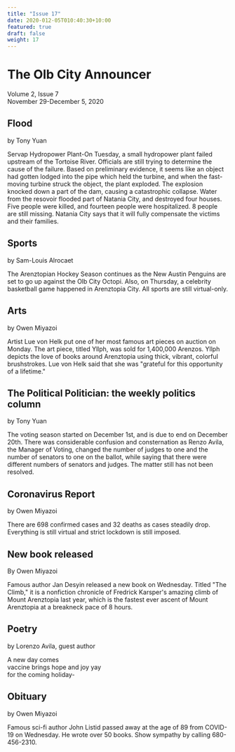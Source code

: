 ```yaml
---
title: "Issue 17"
date: 2020-012-05T010:40:30+10:00
featured: true
draft: false
weight: 17
---
```



# The Olb City Announcer
Volume 2, Issue 7     
November 29-December 5, 2020

## Flood
by Tony Yuan

Servap Hydropower Plant-On Tuesday, a small hydropower plant failed upstream of the Tortoise River. Officials are still trying to determine the cause of the failure. Based on preliminary evidence, it seems like an object had gotten lodged into the pipe which held the turbine, and when the fast-moving turbine struck the object, the plant exploded. The explosion knocked down a part of the dam, causing a catastrophic collapse. Water from the resovoir flooded part of Natania City, and destroyed four houses. Five people were killed, and fourteen people were hospitalized. 8 people are still missing. Natania City says that it will fully compensate the victims and their families. 

## Sports
by Sam-Louis Alrocaet

The Arenztopian Hockey Season continues as the New Austin Penguins are set to go up against the Olb City Octopi. Also, on Thursday, a celebrity basketball game happened in Arenztopia City. All sports are still virtual-only.

## Arts
by Owen Miyazoi

Artist Lue von Helk put one of her most famous art pieces on auction on Monday. The art piece, titled Yllph, was sold for 1,400,000 Arenzos. Yllph depicts the love of books around Arenztopia using thick, vibrant, colorful brushstrokes. Lue von Helk said that she was "grateful for this opportunity of a lifetime."

## The Political Politician: the weekly politics column
by Tony Yuan

The voting season started on December 1st, and is due to end on December 20th. There was considerable confusion and consternation as Renzo Avila, the Manager of Voting, changed the number of judges to one and the number of senators to one on the ballot, while saying that there were different numbers of senators and judges. The matter still has not been resolved.

## Coronavirus Report
by Owen Miyazoi

There are 698 confirmed cases and 32 deaths as cases steadily drop. Everything is still virtual and strict lockdown is still imposed.

## New book released
By Owen Miyazoi

Famous author Jan Desyin released a new book on Wednesday. Titled "The Climb," it is a nonfiction chronicle of Fredrick Karsper's amazing climb of Mount Arenztopia last year, which is the fastest ever ascent of Mount Arenztopia at a breakneck pace of 8 hours.

## Poetry
by Lorenzo Avila, guest author

A new day comes    
vaccine brings hope and joy yay    
for the coming holiday-    

## Obituary
by Owen Miyazoi

Famous sci-fi author John Listid passed away at the age of 89 from COVID-19 on Wednesday. He wrote over 50 books. Show sympathy by calling 680-456-2310.

